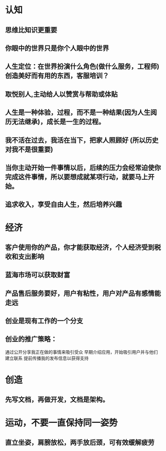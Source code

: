 # 认知
## 思维比知识更重要
## 你眼中的世界只是你个人眼中的世界
## 人生定位：在世界扮演什么角色(做什么服务，工程师) 创造美好而有用的东西，客服培训？
## 取悦别人,主动给人以赞赏与帮助或体贴
## 人生是一种体验，过程，而不是一种结果(因为人生阅历无法继承)，成长是一生的过程。
## 我不活在过去，我活在当下，把家人照顾好 (所以历史对我不是很重要)
## 当你主动开始一件事情以后，后续的压力会经常迫使你完成这件事情，所以要想成就某项行动，就要马上开始。
## 追求收入，享受自由人生，然后培养兴趣

# 经济

## 客户使用你的产品，你才能获取经济，个人经济受到税收和支出影响
## 蓝海市场可以获取财富
## 产品售后服务要好，用户有粘性，用户对产品有感情能走远

## 创业是现有工作的一个分支
## 创业的推广策略：
通过公开分享我正在做的事情来吸引受众
早期介绍应用，开始吸引用户并与他们建立联系
提前传播我的发布信息以获得支持


# 创造
## 先写文档，再做开发，文档是架构。

# 运动，不要一直保持同一姿势

## 直立坐姿，肩膀放松，两手放后颈，可有效缓解疲劳


